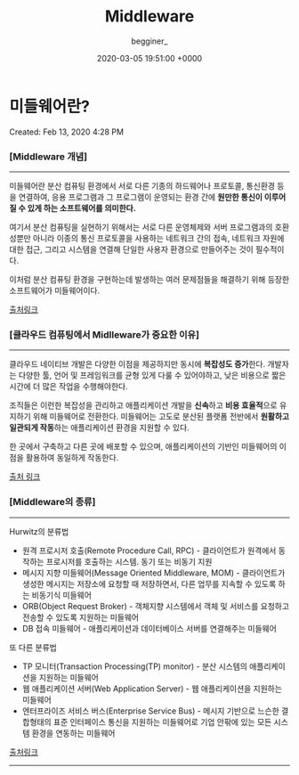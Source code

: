 ﻿---
layout: post
title:  Middleware
date:   2020-03-05 19:51:00 +0000
description: About Middleware
img: middleware.png
tags: [More]
author: begginer_
---

# 미들웨어란?

Created: Feb 13, 2020 4:28 PM

### [Middleware 개념]

---

 미들웨어란 분산 컴퓨팅 환경에서 서로 다른 기종의 하드웨어나 프로토콜, 통신환경 등을 연결하여, 응용 프로그램과 그 프로그램이 운영되는 환경 간에 **원만한 통신이 이루어질 수 있게 하는 소프트웨어를 의미한다.**

 여기서 분산 컴퓨팅을 실현하기 위해서는 서로 다른 운영체제와 서버 프로그램과의 호환성뿐만 아니라 이종의 통신 프로토콜을 사용하는 네트워크 간의 접속, 네트워크 자원에 대한 접근, 그리고 시스템을 연결해 단일한 사용자 환경으로 만들어주는 것이 필수적이다.

 이처럼 분산 컴퓨팅 환경을 구현하는데 발생하는 여러 문제점들을 해결하기 위해 등장한 소프트웨어가 미들웨어이다. 

[출처링크](https://terms.naver.com/entry.nhn?docId=1180065&cid=40942&categoryId=32837)

### [클라우드 컴퓨팅에서 Midlleware가 중요한 이유]

---

 클라우드 네이티브 개발은 다양한 이점을 제공하지만 동시에 **복잡성도 증가**한다. 개발자는 다양한 툴, 언어 및 프레임워크를 균형 있게 다룰 수 있어야하고, 낮은 비용으로 짧은 시간에 더 많은 작업을 수행해야한다.

 조직들은 이런한 복잡성을 관리하고 애플리케이션 개발을 **신속**하고 **비용 효율적**으로 유지하기 위해 미들웨어로 전환한다. 미들웨어는 고도로 분산된 플랫폼 전반에서 **원활하고 일관되게 작동**하는 애플리케이션 환경을 지원할 수 있다.

 한 곳에서 구축하고 다른 곳에 배포할 수 있으며, 애플리케이션의 기반인 미들웨어의 이점을 활용하여 동일하게 작동한다.

[출처 링크](https://www.redhat.com/ko/topics/middleware/what-is-middleware)

### [Middleware의 종류]

---

Hurwitz의 분류법

- 원격 프로시저 호출(Remote Procedure Call, RPC) - 클라이언트가 원격에서 동작하는 프로시저를 호출하는 시스템. 동기 또는 비동기 지원
- 메시지 지향 미들웨어(Message Oriented Middleware, MOM) - 클라이언트가 생성한 메시지는 저장소에 요청할 때 저장하면서, 다른 업무를 지속할 수 있도록 하는 비동기식 미들웨어
- ORB(Object Request Broker) - 객체지향 시스템에서 객체 및 서비스를 요청하고 전송할 수 있도록 지원하는 미들웨어
- DB 접속 미들웨어 - 애플리케이션과 데이터베이스 서버를 연결해주는 미들웨어

또 다른 분류법 

- TP 모니터(Transaction Processing(TP) monitor) - 분산 시스템의 애플리케이션을 지원하는 미들웨어
- 웹 애플리케이션 서버(Web Application Server) - 웹 애플리케이션을 지원하는 미들웨어
- 엔터프라이즈 서비스 버스(Enterprise Service Bus) - 메시지 기반으로 느슨한 결합형태의 표준 인터페이스 통신을 지원하는 미들웨어로 기업 안팎에 있는 모든 시스템 환경을 연동하는 미들웨어

[출처링크](https://ko.wikipedia.org/wiki/%EB%AF%B8%EB%93%A4%EC%9B%A8%EC%96%B4)

---
